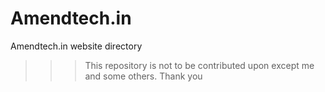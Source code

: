 # Amendtech.in

Amendtech.in website directory
>>>This repository is not to be contributed upon except me and some others.
>>>Thank you
